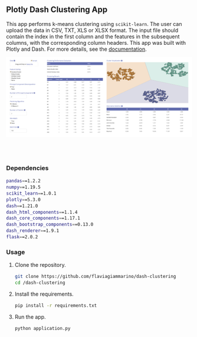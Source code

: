 ## Plotly Dash Clustering App

This app performs k-means clustering using `scikit-learn`. The user can upload the data in CSV, TXT, XLS or XLSX format. 
The input file should contain the index in the first column and the features in the subsequent columns, with the
corresponding column headers. This app was built with Plotly and Dash. For more details, see the [documentation](https://plotly.com/).

![screenshot.png](screenshot.png)

<br>
<br>

### Dependencies
```bash
pandas==1.2.2
numpy==1.19.5
scikit_learn==1.0.1
plotly==5.3.0
dash==1.21.0
dash_html_components==1.1.4
dash_core_components==1.17.1
dash_bootstrap_components==0.13.0
dash_renderer==1.9.1
flask==2.0.2
```
### Usage
1. Clone the repository.

    ```bash
    git clone https://github.com/flaviagiammarino/dash-clustering
    cd /dash-clustering
    ```

2. Install the requirements.

    ```bash
    pip install -r requirements.txt
    ```

3. Run the app.

    ```bash
    python application.py
    ```
